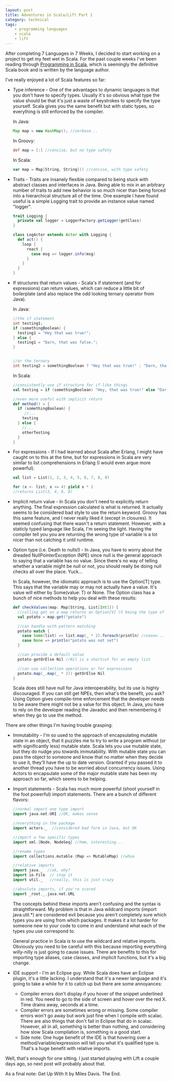```yaml
---
layout: post
title: Adventures in Scala/Lift Part 1
category: technical
tags:
    - programming languages
    - scala
    - lift
---
```

After completing 7 Languages in 7 Weeks, I decided to start working on a project to get my feet wet in Scala.  For the past couple weeks I've been reading through [Programming in Scala](http://www.amazon.com/Programming-Scala-Comprehensive-Step-step/dp/0981531601), which is seemingly the definitive Scala book and is written by the language author.

I've really enjoyed a lot of Scala features so far:

- Type inference -  One of the advantages to dynamic languages is that you don't have to specify types.  Usually it's so obvious what type the value should be that it's just a waste of keystrokes to specify the type yourself.  Scala gives you the same benefit but with static types, so everything is still enforced by the compiler.

  In Java:

  ```java
  Map map = new HashMap(); //verbose...
  ```

  In Groovy:

  ```groovy
  def map = [:] //concise, but no type safety
  ```
  In Scala:

  ```scala
  var map = Map[String, String]() //concise, with type safety
  ```
- Traits - Traits are insanely flexible compared to being stuck with abstract classes and interfaces in Java.  Being able to mix in an arbitrary number of traits to add new behavior is so much nicer than being forced into a hierarchical structure all of the time.  One example I have found useful is a simple Logging trait to provide an instance value named "logger".

  ```scala
  trait Logging {
    private val logger = LoggerFactory.getLogger(getClass)
  }

  class LogActor extends Actor with Logging {
    def act() {
      loop {
        react {
          case msg => logger.info(msg)
        }
      }
    }
  }
  ```
- If structures that return values - Scala's if statement (and for expressions) can return values, which can reduce a little bit of boilerplate (and also replace the odd looking ternary operator from Java).

  In Java:

  ```java
  //the if statement
  int testing1;
  if (somethingBoolean) {
    testing1 = "Hey that was true!";
  } else {
    testing1 = "Darn, that was false.";
  }


  //or the ternary
  int testing2 = somethingBoolean ? "Hey that was true!" : "Darn, that was false.";
  ```

  In Scala:

  ```scala
  //consistently use if structure for if-like things
  val testing = if (somethingBoolean) "Hey, that was true!" else "Darn, that was false."

  //even more useful with implicit return
  def method() = {
    if (somethingBoolean) {
       //...
      testing
    } else {
      //...
      otherTesting
    }
  }
  ```
- For expressions - If I had learned about Scala after Erlang, I might have caught on to this at the time, but for expressions in Scala are very similar to list comprehensions in Erlang (I would even argue more powerful).

  ```scala
  val list = List(1, 2, 3, 4, 5, 6, 7, 8, 9)

  for (x <- list; x <= 4) yield x * 2
  //returns List(2, 4, 6, 8)
  ```
- Implicit return value - In Scala you don't need to explicitly return anything.  The final expression calculated is what is returned.  It actually seems to be considered bad style to use the return keyword.  Groovy has this same feature, and I never really liked it (except in closures).  It seemed confusing that there wasn't a return statement.  However, with a staticly typed language like Scala, I'm seeing the light.  Having the compiler tell you you are returning the wrong type of variable is a lot nicer than not catching it until runtime.
- Option type (i.e. Death to nulls!) - In Java, you have to worry about the dreaded NullPointerException (NPE) since null is the general approach to saying that a variable has no value.  Since there's no way of telling whether a variable might be null or not, you should really be doing null checks all over the place.  Yuck...

  In Scala, however, the idiomatic approach is to use the Option[T] type.  This says that the variable may or may not actually have a value.  It's value will either by Some(value: T) or None.  The Option class has a bunch of nice methods to help you deal with these results:

  ```scala
  def checkValues(map: Map[String, List[Int]]) {
    //calling get on a map returns an Option[V] (V being the type of the values in the map)
    val potato = map.get("potato")

    //can handle with pattern matching
    potato match {
      case Some(list) => list.map(_ * 2).foreach(println) //ooooo... type safety
      case None => println("potato was not set")
    }

    //can provide a default value
    potato getOrElse Nil //Nil is a shortcut for an empty list

    //can use collection operations or for expressions
    potato.map(_.map(_ * 2)) getOrElse Nil
  }
  ```

  Scala does still have null for Java interoperability, but its use is highly discouraged.  If you can still get NPEs, then what's the benefit, you ask?  Using Option gives compile-time enforcement that the developer needs to be aware  there might not be a value for this object.  In Java, you have to rely on the developer reading the Javadoc and then remembering it when they go to use the method.

There are other things I'm having trouble grasping:

- Immutability - I'm so used to the approach of encapsulating mutable state in an object, that it puzzles me to try to write a program without (or with significantly less) mutable state.  Scala lets you use mutable state, but they do nudge you towards immutability.  With mutable state you can pass the object to someone and know that no matter when they decide to use it, they'll have the up to date version.  Granted if you passed it to another thread you have to be worried about concurrency issues.  Using Actors to encapsulate some of the major mutable state has been my approach so far, which seems to be helping.
- Import statements - Scala has much more powerful (shoot yourself in the foot powerful) import statements.  There are a bunch of different flavors:

  ```scala
  //normal import one type import
  import java.net.URI //OK, makes sense

  //everything in the package
  import actors._  //considered bad form in Java, but OK

  //import a few specific types
  import xml.{Node, NodeSeq} //hmm, interesting...

  //rename types
  import collections.mutable.{Map => MutableMap} //whoa

  //relative imports
  import java._  //ok, why?
  import io.File  // stop it
  import util._   //really, this is just crazy

  //absolute imports, if you're scared
  import _root._.java.net.URL
  ```

  The concepts behind these imports aren't confusing and the syntax is straightforward.  My problem is that in Java wildcard imports (import java.util.*) are considered evil because you aren't completely sure which types you are using from which packages.  It makes it a lot harder for someone new to your code to come in and understand what each of the types you use correspond to.

  General practice in Scala is to use the wildcard and relative imports.  Obviously you need to be careful with this because importing everything willy-nilly is just going to cause issues.  There are benefits to this for importing type aliases, case classes, and implicit functions, but it's a big change.
- IDE support - I'm an Eclipse guy.  While Scala does have an Eclipse plugin, it's a little lacking.  I understand that it's a newer language and it's going to take a while for it to catch up but there are some annoyances:
    - Compiler errors don't display if you hover of the snippet underlined in red.  You need to go to the side of screen and hover over the red X.  Time drains away, seconds at a time.
    - Compiler errors are sometimes wrong or missing.  Some compiler errors won't go away but work just fine when I compile with scalac.  There are also things that don't fail in Eclipse that do in scalac.  However, all in all, something is better than nothing, and considering how slow Scala compilation is, something is a good start.
    - Side note: One huge benefit of the IDE is that hovering over a method/variable/expression will tell you what it's qualified type is.  That's a huge benefit with relative imports.

Well, that's enough for one sitting.  I just started playing with Lift a couple days ago, so next post will probably about that.

As a final note: Get Up With It by Miles Davis.  The End.
